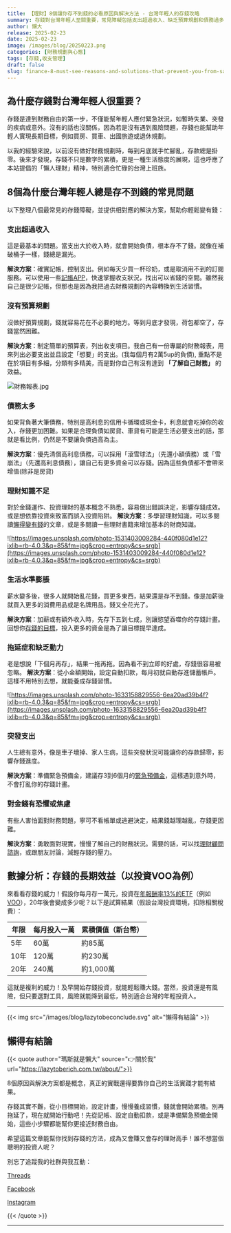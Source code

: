 ```yaml
---
title: 【理財】8個讓你存不到錢的必看原因與解決方法 - 台灣年輕人的存錢攻略
summary: 存錢對台灣年輕人至關重要，常見障礙包括支出超過收入、缺乏預算規劃和債務過多。解決方案包括記帳、制定預算、優先償還高利息債務以及學習理財知識。透過早期投資和建立緊急預備金，可以有效累積財富，實現財務自由。從小目標開始，逐步養成存錢習慣。
author: 懶大
release: 2025-02-23
date: 2025-02-23
image: /images/blog/20250223.png
categories: [財務規劃與心態]
tags: [存錢,收支管理]
draft: false
slug: finance-8-must-see-reasons-and-solutions-that-prevent-you-from-saving-money-a-saving-strategy-for-young-people-in-taiwan
---
```

## 為什麼存錢對台灣年輕人很重要？

存錢是達到財務自由的第一步，不僅能幫年輕人應付緊急狀況，如暫時失業、突發的疾病或意外。沒有的話也沒關係，因為若是沒有遇到風險問題，存錢也能幫助年輕人實現長期目標，例如買房、買車、出國旅遊或退休規劃。

以我的經驗來說，以前沒有做好財務規劃時，每到月底就手忙腳亂，存款總是掛零。後來才發現，存錢不只是數字的累積，更是一種生活態度的展現，這也呼應了本站提倡的「懶人理財」精神，特別適合忙碌的台灣上班族。

## 8個為什麼台灣年輕人總是存不到錢的常見問題

以下整理八個最常見的存錢障礙，並提供相對應的解決方案，幫助你輕鬆變有錢：

### 支出超過收入
這是最基本的問題。當支出大於收入時，就會開始負債，根本存不了錢。就像在補破桶子一樣，錢總是漏光。

**解決方案**：確實記帳，控制支出。例如每天少買一杯珍奶，或是取消用不到的訂閱服務。可以使用一些[記帳APP](https://www.elle.com/tw/life/tech/g63065301/spending-app-2025/)，快速掌握收支狀況，找出可以省錢的空間。雖然我自己是很少記帳，但那也是因為我把過去財務規劃的內容轉換到生活習慣。
### 沒有預算規劃
沒做好預算規劃，錢就容易花在不必要的地方。等到月底才發現，荷包都空了，存錢當然困難。

**解決方案**：制定簡單的預算表，列出收支項目。我自己有一份專屬的財務報表，用來列出必要支出並且設定「想要」的支出。(我每個月有2萬5up的負債), 重點不是在於項目有多細，分類有多精美，而是對你自己有沒有達到 **「了解自己財務」** 的效益。
    
![財務報表.jpg](images/blog/20250223_1.jpg)
    
### 債務太多
如果背負著大筆債務，特別是高利息的信用卡循環或現金卡，利息就會吃掉你的收入，存錢更加困難。如果是合理負債如房貸、車貸有可能是生活必要支出的話，那就是看比例，仍然是不要讓負債過高為主。

**解決方案**：優先清償高利息債務，可以採用「滾雪球法」（先還小額債務）或「雪崩法」（先還高利息債務），讓自己有更多資金可以存錢。因為這些負債都不會帶來增值(除非是房貸)
### 理財知識不足
對於金錢運作、投資理財的基本概念不熟悉，容易做出錯誤決定，影響存錢成效。或是想依靠投資來致富而誤入投資陷阱。
**解決方案**：多學習理財知識，可以多閱讀[懶得變有錢](https://lazytoberich.com.tw/blog/)的文章，或是多閱讀一些理財書籍來增加基本的財商知識。
    
![https://images.unsplash.com/photo-1531403009284-440f080d1e12?ixlib=rb-4.0.3&q=85&fm=jpg&crop=entropy&cs=srgb](https://images.unsplash.com/photo-1531403009284-440f080d1e12?ixlib=rb-4.0.3&q=85&fm=jpg&crop=entropy&cs=srgb)
    
### 生活水準膨脹
薪水變多後，很多人就開始亂花錢，買更多東西，結果還是存不到錢。像是加薪後就買入更多的消費用品或是名牌用品。錢又全花光了。

**解決方案**：加薪或有額外收入時，先存下五到七成，別讓慾望吞噬你的存錢計畫。回想你[存錢的目標](https://lazytoberich.com.tw/blog/finance-retirement-funds-are-not-as-insufficient-as-you-think-as-long-as-you-start-investing-now-follow-these-6-steps-to-begin-your-retirement-planning/#1%E8%A8%AD%E5%AE%9A%E4%BD%A0%E7%9A%84%E6%8A%95%E8%B3%87%E7%9B%AE%E6%A8%99)，投入更多的資金是為了讓目標提早達成。
### 拖延症和缺乏動力
老是想說「下個月再存」，結果一拖再拖。因為看不到立即的好處，存錢很容易被忽略。
**解決方案**：從小金額開始，設定自動扣款，每月初就自動存進儲蓄帳戶。這樣不用特別去想，就能養成存錢習慣。
    
![https://images.unsplash.com/photo-1633158829556-6ea20ad39b4f?ixlib=rb-4.0.3&q=85&fm=jpg&crop=entropy&cs=srgb](https://images.unsplash.com/photo-1633158829556-6ea20ad39b4f?ixlib=rb-4.0.3&q=85&fm=jpg&crop=entropy&cs=srgb)
    
### 突發支出
人生總有意外，像是車子壞掉、家人生病，這些突發狀況可能讓你的存款歸零，影響存錢進度。

**解決方案**：準備緊急預備金，建議存3到6個月的[緊急預備金](https://lazytoberich.com.tw/blog/ep5-financial-planning-is-missing-this-be-careful-just-buying-things-is-not-enough/)，這樣遇到意外時，不會打亂你的存錢計畫。
### 對金錢有恐懼或焦慮
有些人害怕面對財務問題，寧可不看帳單或逃避決定，結果錢越理越亂，存錢更困難。

**解決方案**：勇敢面對現實，慢慢了解自己的財務狀況。需要的話，可以找[理財顧問諮詢](https://lazytoberich.com.tw/contact/)，或跟朋友討論，減輕存錢的壓力。

## 數據分析：存錢的長期效益（以投資VOO為例）

來看看存錢的威力！假設你每月存一萬元，投資在[年報酬率13%的ETF](https://lazytoberich.com.tw/blog/investing-affordable-vs-luxury-etf-comparison/)（例如[VOO](https://lazytoberich.com.tw/blog/investment-is-voo-a-guaranteed-profit-in-2025-or-should-we-be-cautious-of-potential-pitfalls/)），20年後會變成多少呢？以下是試算結果（假設台灣投資環境，扣除相關稅費）：

| **年限** | **每月投入一萬** | **累積價值（新台幣）** |
| --- | --- | --- |
| 5年 | 60萬 | 約85萬 |
| 10年 | 120萬 | 約230萬 |
| 20年 | 240萬 | 約1,000萬 |

這就是複利的威力！及早開始存錢投資，就能輕鬆賺大錢。當然，投資還是有風險，但只要選對工具，風險就能降到最低，特別適合台灣的年輕投資人。

---

{{< img src="/images/blog/lazytobeconclude.svg" alt="懶得有結論" >}}

## 懶得有結論

{{< quote author="瑪斯就是懶大" source="👉關於我" url="https://lazytoberich.com.tw/about/">}}

8個原因與解決方案都是概念，真正的實戰還得要靠你自己的生活實踐才能有結果。

存錢其實不難，從小目標開始，設定計畫，慢慢養成習慣，錢就會開始累積。別再拖延了，現在就開始行動吧！先從記帳、設定自動扣款，或是準備緊急預備金開始，這些小步驟都能幫你更接近財務自由。

希望這篇文章能幫你找到存錢的方法，成為又會賺又會存的理財高手！誰不想當個聰明的投資人呢？

別忘了追蹤我的社群與我互動：

[Threads](https://www.threads.net/@lazytoberich/)

[Facebook](https://www.facebook.com/lazytoberich)

[Instagram](https://www.instagram.com/lazytoberich/)

{{< /quote >}}

---
